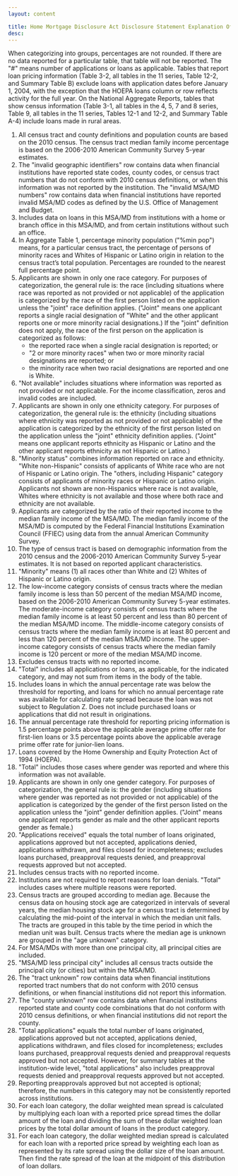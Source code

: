 ```yaml
---
layout: content

title: Home Mortgage Disclosure Act Disclosure Statement Explanation Of Notes For 2013
desc:
---
```

When categorizing into groups, percentages are not rounded. If there are no data reported for a particular table, that table will not be reported. The "#" means number of applications or loans as applicable. Tables that report loan pricing information (Table 3-2, all tables in the 11 series, Table 12-2, and Summary Table B) exclude loans with application dates before January 1, 2004, with the exception that the HOEPA loans column or row reflects activity for the full year. On the National Aggregate Reports, tables that show census information (Table 3-1, all tables in the 4, 5, 7 and 8 series, Table 9, all tables in the 11 series, Tables 12-1 and 12-2, and Summary Table A-4) include loans made in rural areas.

<ol>
	<li id="1">All census tract and county definitions and population counts are based on the 2010 census. The census tract median family income percentage is based on the 2006-2010 American Community Survey 5-year estimates.</li>
	<li id="2">The "invalid geographic identifiers" row contains data when financial institutions have reported state codes, county codes, or census tract numbers that do not conform with 2010 census definitions, or when this information was not reported by the institution. The "invalid MSA/MD numbers" row contains data when financial institutions have reported invalid MSA/MD codes as defined by the U.S. Office of Management and Budget.</li>
	<li id="3">Includes data on loans in this MSA/MD from institutions with a home or branch office in this MSA/MD, and from certain institutions without such an office.</li>
	<li id="4">In Aggregate Table 1, percentage minority population ("%min pop") means, for a particular census tract, the percentage of persons of minority races and Whites of Hispanic or Latino origin in relation to the census tract’s total population. Percentages are rounded to the nearest full percentage point.</li>
	<li id="5">Applicants are shown in only one race category. For purposes of categorization, the general rule is: the race (including situations where race was reported as not provided or not applicable) of the application is categorized by the race of the first person listed on the application unless the "joint" race definition applies. ("Joint" means one applicant reports a single racial designation of "White" and the other applicant reports one or more minority racial designations.) If the "joint" definition does not apply, the race of the first person on the application is categorized as follows:
		<ul>
			<li>the reported race when a single racial designation is reported; or</li>
			<li>"2 or more minority races" when two or more minority racial designations are reported; or</li>
			<li>the minority race when two racial designations are reported and one is White.</li>
		</ul>
	</li>
	<li id="6">"Not available" includes situations where information was reported as not provided or not applicable. For the income classification, zeros and invalid codes are included.</li>
	<li id="7">Applicants are shown in only one ethnicity category. For purposes of categorization, the general rule is: the ethnicity (including situations where ethnicity was reported as not provided or not applicable) of the application is categorized by the ethnicity of the first person listed on the application unless the "joint" ethnicity definition applies. ("Joint" means one applicant reports ethnicity as Hispanic or Latino and the other applicant reports ethnicity as not Hispanic or Latino.)</li>
	<li id="8">"Minority status" combines information reported on race and ethnicity. "White non-Hispanic" consists of applicants of White race who are not of Hispanic or Latino origin. The "others, including Hispanic" category consists of applicants of minority races or Hispanic or Latino origin.  Applicants not shown are non-Hispanics where race is not available, Whites where ethnicity is not available and those where both race and ethnicity are not available.</li>
	<li id="9">Applicants are categorized by the ratio of their reported income to the median family income of the MSA/MD. The median family income of the MSA/MD is computed by the Federal Financial Institutions Examination Council (FFIEC) using data from the annual American Community Survey.</li>
	<li id="10">The type of census tract is based on demographic information from the 2010 census and the 2006-2010 American Community Survey 5-year estimates. It is not based on reported applicant characteristics.</li>
	<li id="11">"Minority" means (1) all races other than White and (2) Whites of Hispanic or Latino origin.</li>
	<li id="12">The low-income category consists of census tracts where the median family income is less than 50 percent of the median MSA/MD income, based on the 2006-2010 American Community Survey 5-year estimates. The moderate-income category consists of census tracts where the median family income is at least 50 percent and less than 80 percent of the median MSA/MD income. The middle-income category consists of census tracts where the median family income is at least 80 percent and less than 120 percent of the median MSA/MD income. The upper-income category consists of census tracts where the median family income is 120 percent or more of the median MSA/MD income.</li>
	<li id="13">Excludes census tracts with no reported income.</li>
	<li id="14">"Total" includes all applications or loans, as applicable, for the indicated category, and may not sum from items in the body of the table.</li>
	<li id="15">Includes loans in which the annual percentage rate was below the threshold for reporting, and loans for which no annual percentage rate was available for calculating rate spread because the loan was not subject to Regulation Z. Does not include purchased loans or applications that did not result in originations.</li>
	<li id="16">The annual percentage rate threshold for reporting pricing information is 1.5 percentage points above the applicable average prime offer rate for first-lien loans or 3.5 percentage points above the applicable average prime offer rate for junior-lien loans.</li>
	<li id="17">Loans covered by the Home Ownership and Equity Protection Act of 1994 (HOEPA).</li>
	<li id="18">"Total" includes those cases where gender was reported and where this information was not available.</li>
	<li id="19">Applicants are shown in only one gender category. For purposes of categorization, the general rule is: the gender (including situations where gender was reported as not provided or not applicable) of the application is categorized by the gender of the first person listed on the application unless the "joint" gender definition applies. ("Joint" means one applicant reports gender as male and the other applicant reports gender as female.)</li>
	<li id="20">"Applications received" equals the total number of loans originated, applications approved but not accepted, applications denied, applications withdrawn, and files closed for incompleteness; excludes loans purchased, preapproval requests denied, and preapproval requests approved but not accepted.</li>
	<li id="21">Includes census tracts with no reported income.</li>
	<li id="22">Institutions are not required to report reasons for loan denials. "Total" includes cases where multiple reasons were reported.</li>
	<li id="23">Census tracts are grouped according to median age. Because the census data on housing stock age are categorized in intervals of several years, the median housing stock age for a census tract is determined by calculating the mid-point of the interval in which the median unit falls. The tracts are grouped in this table by the time period in which the median unit was built. Census tracts where the median age is unknown are grouped in the "age unknown" category.</li>
	<li id="24">For MSA/MDs with more than one principal city, all principal cities are included.</li>
	<li id="25">"MSA/MD less principal city" includes all census tracts outside the principal city (or cities) but within the MSA/MD.</li>
	<li id="26">The "tract unknown" row contains data when financial institutions reported tract numbers that do not conform with 2010 census definitions, or when financial institutions did not report this information.</li>
	<li id="27">The "county unknown" row contains data when financial institutions reported state and county code combinations that do not conform with 2010 census definitions, or when financial institutions did not report the county.</li>
	<li id="28">"Total applications" equals the total number of loans originated, applications approved but not accepted, applications denied, applications withdrawn, and files closed for incompleteness; excludes loans purchased, preapproval requests denied and preapproval requests approved but not accepted. However, for summary tables at the institution-wide level, "total applications" also includes preapproval requests denied and preapproval requests approved but not accepted.</li>
	<li id="29">Reporting preapprovals approved but not accepted is optional; therefore, the numbers in this category may not be consistently reported across institutions.</li>
	<li id="30">For each loan category, the dollar weighted mean spread is calculated by multiplying each loan with a reported price spread times the dollar amount of the loan and dividing the sum of these dollar weighted loan prices by the total dollar amount of loans in the product category.</li>
	<li id="31">For each loan category, the dollar weighted median spread is calculated for each loan with a reported price spread by weighting each loan as represented by its rate spread using the dollar size of the loan amount. Then find the rate spread of the loan at the midpoint of this distribution of loan dollars.</li>
</ol>